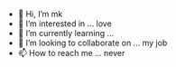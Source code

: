 - 👋 Hi, I’m mk
- 👀 I’m interested in ... love
- 🌱 I’m currently learning ...
- 💞️ I’m looking to collaborate on ... my job
- 📫 How to reach me ... never
